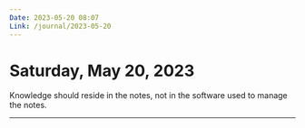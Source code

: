 ```yaml
---
Date: 2023-05-20 08:07
Link: /journal/2023-05-20
---
```


# Saturday, May 20, 2023

Knowledge should reside in the notes, not in the software used to manage the notes.

---
